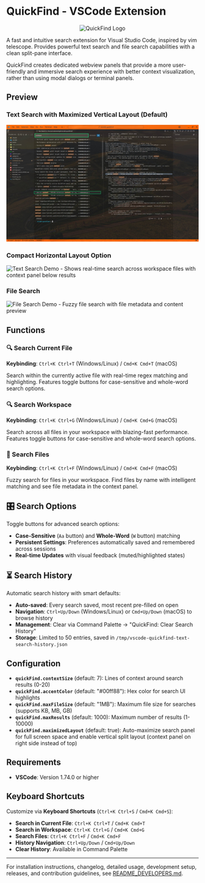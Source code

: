 # QuickFind - VSCode Extension

<div align="center">
  <img src="assets/images/quickfind-logo.png" alt="QuickFind Logo" width="128" height="128">
</div>

A fast and intuitive search extension for Visual Studio Code, inspired by vim telescope. 
Provides powerful text search and file search capabilities with a clean split-pane interface.

QuickFind creates dedicated webview panels that provide a more user-friendly and immersive search experience with better context visualization, rather than using modal dialogs or terminal panels.

## Preview

### Text Search with Maximized Vertical Layout (Default)
![Vertical Layout Demo - Context panel positioned on the right for better code viewing in maximized mode](https://raw.githubusercontent.com/pseudoincorrect/vscode-quickfind/main/assets/images/vertical-layout.jpg)

### Compact Horizontal Layout Option
![Text Search Demo - Shows real-time search across workspace files with context panel below results](https://raw.githubusercontent.com/pseudoincorrect/vscode-quickfind/main/assets/images/text-search.gif)

### File Search
![File Search Demo - Fuzzy file search with file metadata and content preview](https://raw.githubusercontent.com/pseudoincorrect/vscode-quickfind/main/assets/images/file-search.jpg)

## Functions

### 🔍 Search Current File
**Keybinding**: `Ctrl+K Ctrl+T` (Windows/Linux) / `Cmd+K Cmd+T` (macOS)

Search within the currently active file with real-time regex matching and highlighting. Features toggle buttons for case-sensitive and whole-word search options.

### 🔍 Search Workspace
**Keybinding**: `Ctrl+K Ctrl+G` (Windows/Linux) / `Cmd+K Cmd+G` (macOS)

Search across all files in your workspace with blazing-fast performance. Features toggle buttons for case-sensitive and whole-word search options.

### 📁 Search Files
**Keybinding**: `Ctrl+K Ctrl+F` (Windows/Linux) / `Cmd+K Cmd+F` (macOS)

Fuzzy search for files in your workspace. Find files by name with intelligent matching and see file metadata in the context panel.

## 🎛️ Search Options

Toggle buttons for advanced search options:
- **Case-Sensitive** (`Aa` button) and **Whole-Word** (`W` button) matching
- **Persistent Settings**: Preferences automatically saved and remembered across sessions
- **Real-time Updates** with visual feedback (muted/highlighted states)

## ⏳ Search History

Automatic search history with smart defaults:
- **Auto-saved**: Every search saved, most recent pre-filled on open
- **Navigation**: `Ctrl+Up/Down` (Windows/Linux) or `Cmd+Up/Down` (macOS) to browse history
- **Management**: Clear via Command Palette → "QuickFind: Clear Search History"
- **Storage**: Limited to 50 entries, saved in `/tmp/vscode-quickfind-text-search-history.json`

## Configuration

- **`quickFind.contextSize`** (default: 7): Lines of context around search results (0-20)
- **`quickFind.accentColor`** (default: "#00ff88"): Hex color for search UI highlights
- **`quickFind.maxFileSize`** (default: "1MB"): Maximum file size for searches (supports KB, MB, GB)
- **`quickFind.maxResults`** (default: 1000): Maximum number of results (1-10000)
- **`quickFind.maximizedLayout`** (default: true): Auto-maximize search panel for full screen space and enable vertical split layout (context panel on right side instead of top)

## Requirements

- **VSCode**: Version 1.74.0 or higher

## Keyboard Shortcuts

Customize via **Keyboard Shortcuts** (`Ctrl+K Ctrl+S` / `Cmd+K Cmd+S`):

- **Search in Current File**: `Ctrl+K Ctrl+T` / `Cmd+K Cmd+T`
- **Search in Workspace**: `Ctrl+K Ctrl+G` / `Cmd+K Cmd+G`
- **Search Files**: `Ctrl+K Ctrl+F` / `Cmd+K Cmd+F`
- **History Navigation**: `Ctrl+Up/Down` / `Cmd+Up/Down`
- **Clear History**: Available in Command Palette

---

For installation instructions, changelog, detailed usage, development setup, releases, and contribution guidelines, see [README_DEVELOPERS.md](README_DEVELOPERS.md).
